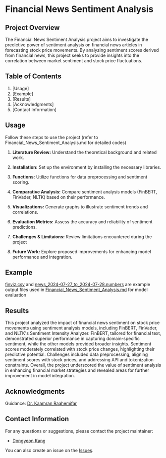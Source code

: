 # Financial News Sentiment Analysis

## Project Overview

The Financial News Sentiment Analysis project aims to investigate the predictive power of sentiment analysis on financial news articles in forecasting stock price movements.
By analyzing sentiment scores derived from financial news, this project seeks to provide insights into the correlation between market sentiment and stock price fluctuations.

## Table of Contents

1. [Usage]
2. [Example]
3. [Results]
4. [Acknowledgments]
5. [Contact Information]

## Usage

Follow these steps to use the project (refer to Financial_News_Sentiment_Analysis.md for detailed codes)

1. **Literature Review:** Understand the theoretical background and related work.  

2. **Installation:** Set up the environment by installing the necessary libraries. 

3. **Functions:** Utilize functions for data preprocessing and sentiment scoring. 

4. **Comparative Analysis:** Compare sentiment analysis models (FinBERT, FinVader, NLTK) based on their performance. 

5. **Visualizations:** Generate graphs to illustrate sentiment trends and correlations. 

6. **Evaluation Metrics:** Assess the accuracy and reliability of sentiment predictions.  

7. **Challenges & Limitaions:** Review limitations encountered during the project

8. **Future Work:** Explore proposed improvements for enhancing model performance and integration.

## Example
[finviz.csv](https://github.com/eastkite00/Financial_News_Sentiment_Analysis/blob/main/finviz.csv) and [news_2024-07-27_to_2024-07-28.numbers](https://github.com/eastkite00/Financial_News_Sentiment_Analysis/blob/main/news_2024-07-27_to_2024-07-28.numbers) are example output files used in [Financial_News_Sentiment_Analysis.md](https://github.com/eastkite00/Financial_News_Sentiment_Analysis/blob/main/Finanacial_News_Sentiment_Analysis.md) for model evaluation

## Results
This project analyzed the impact of financial news sentiment on stock price movements using sentiment analysis models, including FinBERT, FinVader, and NLTK's Sentiment Intensity Analyzer. FinBERT, tailored for financial text, demonstrated superior performance in capturing domain-specific sentiment, while the other models provided broader insights. Sentiment scores moderately correlated with stock price changes, highlighting their predictive potential. Challenges included data preprocessing, aligning sentiment scores with stock prices, and addressing API and tokenization constraints. Overall, the project underscored the value of sentiment analysis in enhancing financial market strategies and revealed areas for further improvement in model integration.

## Acknowledgments
Guidance: [Dr. Kaamran Raahemifar](https://ist.psu.edu/directory/kvr5517)

## Contact Information

For any questions or suggestions, please contact the project maintainer:

- [Dongyeon Kang](https://www.linkedin.com/in/dongyeon-kang-3b0a92245/)

You can also create an issue on the [Issues](https://github.com/eastkite00/Financial_News_Sentiment_Analysis/issues).
